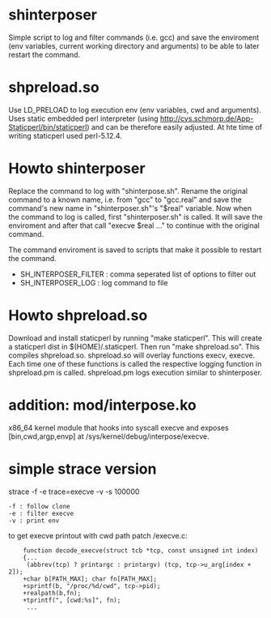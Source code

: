 shinterposer
============

Simple script to log and filter commands (i.e. gcc) and save the enviroment (env variables, current working directory and arguments) to be able to later restart the command.

shpreload.so
============

Use LD_PRELOAD to log execution env (env variables, cwd and arguments). Uses static embedded perl interpreter (using http://cvs.schmorp.de/App-Staticperl/bin/staticperl)  and can be therefore easily adjusted. At hte time of writing staticperl used perl-5.12.4.

Howto shinterposer
==================

Replace the command to log with "shinterpose.sh". Rename the original command to a known name, i.e. from "gcc" to "gcc.real" and save the command's new name in "shinterposer.sh"'s "$real" variable. Now when the command to log is called, first "shinterposer.sh" is called. It will save the enviroment and after that call "execve $real ..." to continue with the original command.

The command enviroment is saved to scripts that make it possible to restart the command.

 * SH_INTERPOSER_FILTER : comma seperated list of options to filter out
 * SH_INTERPOSER_LOG    : log command to file

Howto shpreload.so
==================

Download and install staticperl by running "make staticperl". This will create a staticperl dist in $(HOME)/.staticperl.
Then run "make shpreload.so". This compiles shpreload.so. shpreload.so will overlay functions execv, execve. Each time
one of these functions is called the respective logging function in shpreload.pm is called. shpreload.pm logs
execution similar to shinterposer.

addition: mod/interpose.ko
==========================

x86_64 kernel module that hooks into syscall execve and exposes [bin,cwd,argp,envp] at /sys/kernel/debug/interpose/execve.

simple strace version
=====================

strace -f -e trace=execve -v -s 100000 <cmd>

    -f : follow clone
    -e : filter execve
    -v : print env

to get execve printout with cwd path patch <strace>/execve.c:

        function decode_execve(struct tcb *tcp, const unsigned int index)
        {...
         (abbrev(tcp) ? printargc : printargv) (tcp, tcp->u_arg[index + 2]);
        +char b[PATH_MAX]; char fn[PATH_MAX];
        +sprintf(b, "/proc/%d/cwd", tcp->pid);
        +realpath(b,fn);
        +tprintf(", [cwd:%s]", fn);
         ...